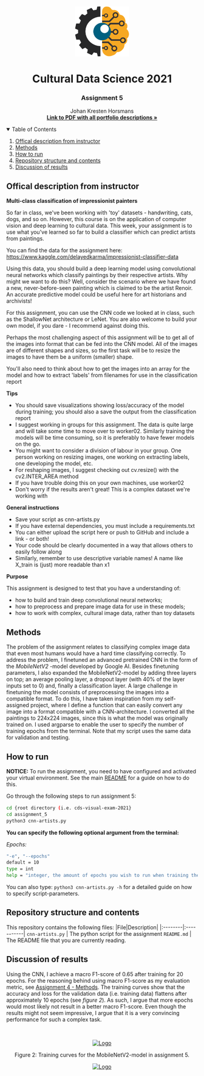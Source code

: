 <!-- PROJECT LOGO -->
<br />
<p align="center">
  <a href="https://github.com/JohanHorsmans/cds-visual-exam-2021">
    <img src="../README_images/computer vision.png" alt="Logo" width="142" height="131">
  </a>
  
  <h1 align="center">Cultural Data Science 2021</h1> 
  <h3 align="center">Assignment 5</h3> 

  <p align="center">
    Johan Kresten Horsmans
    <br />
    <a href="https://github.com/JohanHorsmans/cds-visual-exam-2021/blob/main/Visual_Analytics_Exam.pdf"><strong>Link to PDF with all portfolio descriptions »</strong></a>
    <br />
  </p>
</p>

<!-- TABLE OF CONTENTS -->
<details open="open">
  <summary>Table of Contents</summary>
  <ol>
    <li><a href="#offical-description-from-instructor">Offical description from instructor</a></li>
    <li><a href="#methods">Methods</a></li>
    <li><a href="#how-to-run">How to run</a></li>
    <li><a href="#repository-structure-and-contents">Repository structure and contents</a></li>
    <li><a href="#discussion-of-results">Discussion of results</a></li>
  </ol>
</details>

<!-- OFFICIAL DESCRIPTION FROM INSTRUCTOR -->
## Offical description from instructor

__Multi-class classification of impressionist painters__

So far in class, we've been working with 'toy' datasets - handwriting, cats, dogs, and so on. However, this course is on the application of computer vision and deep learning to cultural data. This week, your assignment is to use what you've learned so far to build a classifier which can predict artists from paintings.

You can find the data for the assignment here: https://www.kaggle.com/delayedkarma/impressionist-classifier-data

Using this data, you should build a deep learning model using convolutional neural networks which classify paintings by their respective artists. Why might we want to do this? Well, consider the scenario where we have found a new, never-before-seen painting which is claimed to be the artist Renoir. An accurate predictive model could be useful here for art historians and archivists!

For this assignment, you can use the CNN code we looked at in class, such as the ShallowNet architecture or LeNet. You are also welcome to build your own model, if you dare - I recommend against doing this.

Perhaps the most challenging aspect of this assignment will be to get all of the images into format that can be fed into the CNN model. All of the images are of different shapes and sizes, so the first task will be to resize the images to have them be a uniform (smaller) shape.

You'll also need to think about how to get the images into an array for the model and how to extract 'labels' from filenames for use in the classification report

__Tips__

* You should save visualizations showing loss/accuracy of the model during training; you should also a save the output from the classification report
* I suggest working in groups for this assignment. The data is quite large and will take some time to move over to worker02. Similarly training the models will be time consuming, so it is preferably to have fewer models on the go.
* You might want to consider a division of labour in your group. One person working on resizing images, one working on extracting labels, one developing the model, etc.
* For reshaping images, I suggest checking out cv.resize() with the cv2.INTER_AREA method
* If you have trouble doing this on your own machines, use worker02
* Don't worry if the results aren't great! This is a complex dataset we're working with

__General instructions__

* Save your script as cnn-artists.py
* If you have external dependencies, you must include a requirements.txt
* You can either upload the script here or push to GitHub and include a link - or both!
* Your code should be clearly documented in a way that allows others to easily follow along
* Similarly, remember to use descriptive variable names! A name like X_train is (just) more readable than x1

__Purpose__

This assignment is designed to test that you have a understanding of:

* how to build and train deep convolutional neural networks;
* how to preprocess and prepare image data for use in these models;
* how to work with complex, cultural image data, rather than toy datasets

<!-- METHODS -->
## Methods

The problem of the assignment relates to classifying complex image data that even most humans would have a hard time classifying correctly. To address the problem, I finetuned an advanced pretrained CNN in the form of the _MobileNetV2_ -model developed by Google AI. Besides finetuning parameters, I also expanded the MobileNetV2-model by adding three layers on top; an average pooling layer, a dropout layer (with 40% of the layer inputs set to 0) and, finally a classification layer. A large challenge in finetuning the model consists of preprocessing the images into a compatible format. To do this, I have taken inspiration from my self-assigned project, where I define a function that can easily convert any image into a format compatible with a CNN-architecture. I converted all the paintings to 224x224 images, since this is what the model was originally trained on. I used argparse to enable the user to specify the number of training epochs from the terminal. Note that my script uses the same data for validation and testing.

<!-- HOW TO RUN -->
## How to run

__NOTICE:__ To run the assignment, you need to have configured and activated your virtual environment. See the main [README](https://github.com/JohanHorsmans/cds-visual-exam-2021/blob/main/README.md) for a guide on how to do this.

Go through the following steps to run assignment 5:
```bash
cd {root directory (i.e. cds-visual-exam-2021}
cd assignment_5
python3 cnn-artists.py
```
__You can specify the following optional argument from the terminal:__

_Epochs:_
```bash
"-e", "--epochs" 
default = 10
type = int
help = "integer, the amount of epochs you wish to run when training the model.
```
You can also type: ```python3 cnn-artists.py -h``` for a detailed guide on how to specify script-parameters. 

<!-- REPOSITORY STRUCTURE AND CONTENTS -->
## Repository structure and contents

This repository contains the following files:
|File|Description|
|:--------|:-----------|
```cnn-artists.py``` | The python script for the assignment
```README.md``` | The README file that you are currently reading.

<!-- DISCUSSION OF RESULTS -->
## Discussion of results

Using the CNN, I achieve a macro F1-score of 0.65 after training for 20 epochs. For the reasoning behind using macro F1-score as my evaluation metric, see [Assignment 4 - Methods](https://github.com/JohanHorsmans/cds-visual-exam-2021/tree/main/assignment_4#methods). The training curves show that the accuracy and loss for the validation data (i.e. training data) flattens after approximately 10 epochs (see _figure 2_). As such, I argue that more epochs would most likely not result in a better macro F1-score. Even though the results might not seem impressive, I argue that it is a very convincing performance for such a complex task.

<br />
<p align="center">
  <a href="https://github.com/JohanHorsmans/cds-visual-exam-2021">
    <img src="../README_images/val_acc_ass_5_20_epochs.png" alt="Logo">
  </a>

<p align="center">
Figure 2: Training curves for the MobileNetV2-model in assignment 5.

  
<br />
<p align="center">
  <a href="https://github.com/JohanHorsmans/cds-visual-exam-2021">
    <img src="../README_images/logo_au.png" alt="Logo" width="300" height="102">
  </a>


